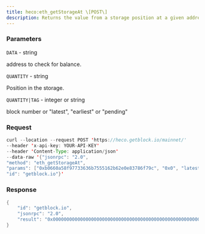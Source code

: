 ```yaml
---
title: heco:eth_getStorageAt \[POST\]
description: Returns the value from a storage position at a given address.
---
```


### Parameters


`DATA` - string

address to check for balance.

`QUANTITY` - string

Position in the storage.

`QUANTITY|TAG` - integer or string

block number or "latest", "earliest" or "pending"

### Request

``` java
curl --location --request POST 'https://heco.getblock.io/mainnet/' 
--header 'x-api-key: YOUR-API-KEY' 
--header 'Content-Type: application/json' 
--data-raw '{"jsonrpc": "2.0",
"method": "eth_getStorageAt",
"params": ["0xb0660a58f97733636b7555162b62e0e83786f79c", "0x0", "latest"],
"id": "getblock.io"}'
```

###  Response

``` java
{
    "id": "getblock.io",
    "jsonrpc": "2.0",
    "result": "0x0000000000000000000000000000000000000000000000000000000000000000"
}
```

